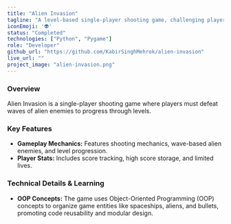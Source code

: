 ```yaml
---
title: "Alien Invasion"
tagline: "A level-based single-player shooting game, challenging players to defeat alien hordes and progress through increasing difficulty levels."
iconEmoji: '👽'
status: "Completed"
technologies: ["Python", "Pygame"] 
role: "Developer"
github_url: "https://github.com/KabirSinghMehrok/alien-invasion" 
live_url: ""
project_image: "alien-invasion.png"
---
```


### Overview
Alien Invasion is a single-player shooting game where players must defeat waves of alien enemies to progress through levels.

### Key Features
- **Gameplay Mechanics:** Features shooting mechanics, wave-based alien enemies, and level progression.
- **Player Stats:** Includes score tracking, high score storage, and limited lives.

### Technical Details & Learning
- **OOP Concepts:** The game uses Object-Oriented Programming (OOP) concepts to organize game entities like spaceships, aliens, and bullets, promoting code reusability and modular design.